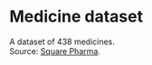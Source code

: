 # Medicine dataset
A dataset of 438 medicines.  
Source: [Square Pharma](https://www.squarepharma.com.bd/products-by-tradename.php).

